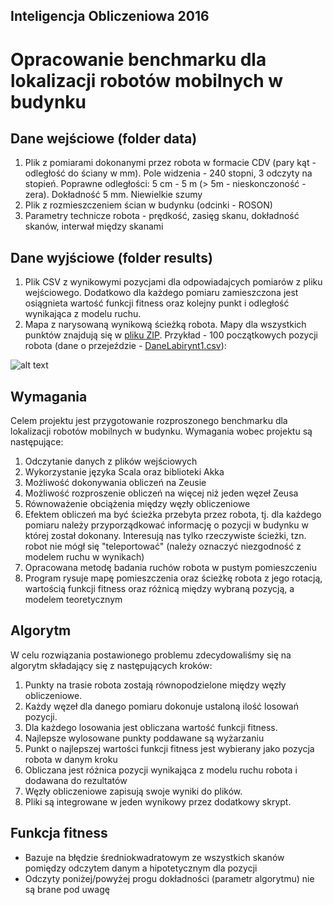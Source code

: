 ## Inteligencja Obliczeniowa 2016

# Opracowanie benchmarku dla lokalizacji robotów mobilnych w budynku

## Dane wejściowe (folder data)

1. Plik z pomiarami dokonanymi przez robota w formacie CDV (pary kąt - odległość do ściany w mm). Pole widzenia - 240 stopni, 3 odczyty na stopień. Poprawne odległości: 5 cm - 5 m (> 5m - nieskonczoność - zera). Dokładność 5 mm. Niewielkie szumy
2. Plik z rozmieszczeniem ścian w budynku (odcinki - ROSON)
3. Parametry technicze robota - prędkość, zasięg skanu, dokładność skanów, interwał między skanami

## Dane wyjściowe (folder results)

1. Plik CSV z wynikowymi pozycjami dla odpowiadajcych pomiarów z pliku wejściowego. Dodatkowo dla każdego pomiaru zamieszczona jest osiągnieta wartość funkcji fitness oraz kolejny punkt i odległość wynikająca z modelu ruchu.
2. Mapa z narysowaną wynikową ścieżką robota. Mapy dla wszystkich punktów znajdują się w [pliku ZIP](results/IO2016_kzieba_pgoralczyk.zip). Przykład - 100 początkowych pozycji robota (dane o przejeździe - [DaneLabirynt1.csv](data/DaneLabirynt1.csv)):

![alt text](https://github.com/xzc1993/IntObl2016/blob/master/map_1_0.png "100 pierwszych punktów dla DaneLabirynt1.csv")


## Wymagania

Celem projektu jest przygotowanie rozproszonego benchmarku dla lokalizacji robotów mobilnych w budynku.
Wymagania wobec projektu są następujące:

1. Odczytanie danych z plików wejściowych
2. Wykorzystanie języka Scala oraz biblioteki Akka
3. Możliwość dokonywania obliczeń na Zeusie
4. Możliwość rozproszenie obliczeń na więcej niż jeden węzeł Zeusa
5. Równoważenie obciążenia między węzły obliczeniowe
6. Efektem obliczeń ma być ścieżka przebyta przez robota, tj. dla każdego pomiaru należy przyporządkować informację o pozycji w budynku w której został dokonany. Interesują nas tylko rzeczywiste ścieżki, tzn. robot nie mógł się "teleportować" (należy oznaczyć niezgodność z modelem ruchu w wynikach)
7. Opracowana metodę badania ruchów robota w pustym pomieszczeniu
8. Program rysuje mapę pomieszczenia oraz ścieżkę robota z jego rotacją, wartością funkcji fitness oraz różnicą między wybraną pozycją, a modelem teoretycznym

## Algorytm

W celu rozwiązania postawionego problemu zdecydowaliśmy się na algorytm składający się z następujących kroków:

1. Punkty na trasie robota zostają równopodzielone między węzły obliczeniowe.
2. Każdy węzeł dla danego pomiaru dokonuje ustaloną ilość losowań pozycji.
3. Dla każdego losowania jest obliczana wartość funkcji fitness.
4. Najlepsze wylosowane punkty poddawane są wyżarzaniu
5. Punkt o najlepszej wartości funkcji fitness jest wybierany jako pozycja robota w danym kroku
6. Obliczana jest różnica pozycji wynikająca z modelu ruchu robota i dodawana do rezultatów
7. Węzły obliczeniowe zapisują swoje wyniki do plików.
8. Pliki są integrowane w jeden wynikowy przez dodatkowy skrypt.

## Funkcja fitness

- Bazuje na błędzie średniokwadratowym ze wszystkich skanów pomiędzy odczytem danym a hipotetycznym dla pozycji
- Odczyty poniżej/powyżej progu dokładności (parametr algorytmu) nie są brane pod uwagę
